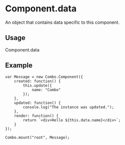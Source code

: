 # Component.data

An object that contains data specific to this component.

## Usage

Component.data

## Example

	var Message = new Combo.Component({
		created: function() {
			this.update({
				name: "Combo"
			});
		},
		updated: function() {
			console.log("The instance was updated.");
		},
		render: function() {
			return `<div>Hello ${this.data.name}</div>`;
		}
	});

	Combo.mount("root", Message);
